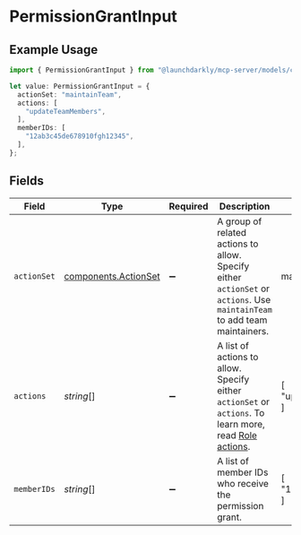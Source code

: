 # PermissionGrantInput

## Example Usage

```typescript
import { PermissionGrantInput } from "@launchdarkly/mcp-server/models/components";

let value: PermissionGrantInput = {
  actionSet: "maintainTeam",
  actions: [
    "updateTeamMembers",
  ],
  memberIDs: [
    "12ab3c45de678910fgh12345",
  ],
};
```

## Fields

| Field                                                                                                                                                                                           | Type                                                                                                                                                                                            | Required                                                                                                                                                                                        | Description                                                                                                                                                                                     | Example                                                                                                                                                                                         |
| ----------------------------------------------------------------------------------------------------------------------------------------------------------------------------------------------- | ----------------------------------------------------------------------------------------------------------------------------------------------------------------------------------------------- | ----------------------------------------------------------------------------------------------------------------------------------------------------------------------------------------------- | ----------------------------------------------------------------------------------------------------------------------------------------------------------------------------------------------- | ----------------------------------------------------------------------------------------------------------------------------------------------------------------------------------------------- |
| `actionSet`                                                                                                                                                                                     | [components.ActionSet](../../models/components/actionset.md)                                                                                                                                    | :heavy_minus_sign:                                                                                                                                                                              | A group of related actions to allow. Specify either <code>actionSet</code> or <code>actions</code>. Use <code>maintainTeam</code> to add team maintainers.                                      | maintainTeam                                                                                                                                                                                    |
| `actions`                                                                                                                                                                                       | *string*[]                                                                                                                                                                                      | :heavy_minus_sign:                                                                                                                                                                              | A list of actions to allow. Specify either <code>actionSet</code> or <code>actions</code>. To learn more, read [Role actions](https://launchdarkly.com/docs/ld-docs/home/account/role-actions). | [<br/>"updateTeamMembers"<br/>]                                                                                                                                                                 |
| `memberIDs`                                                                                                                                                                                     | *string*[]                                                                                                                                                                                      | :heavy_minus_sign:                                                                                                                                                                              | A list of member IDs who receive the permission grant.                                                                                                                                          | [<br/>"12ab3c45de678910fgh12345"<br/>]                                                                                                                                                          |